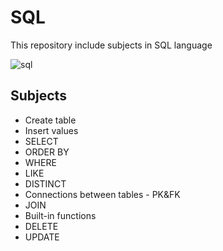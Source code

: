# SQL
This repository include subjects in SQL language

![sql](https://user-images.githubusercontent.com/29695545/46472992-89ea3300-c7e7-11e8-95bb-b47507b6f6cb.jpg)

## Subjects

* Create table
* Insert values
* SELECT
* ORDER BY
* WHERE
* LIKE
* DISTINCT
* Connections between tables - PK&FK
* JOIN
* Built-in functions
* DELETE
* UPDATE
